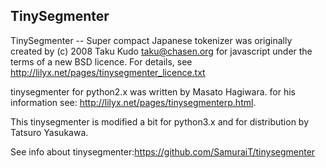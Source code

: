 TinySegmenter
----------

TinySegmenter -- Super compact Japanese tokenizer was originally created by 
(c) 2008 Taku Kudo <taku@chasen.org> for javascript under the terms of a new BSD licence.
For details, see http://lilyx.net/pages/tinysegmenter_licence.txt

tinysegmenter for python2.x was written by Masato Hagiwara.
for his information see: http://lilyx.net/pages/tinysegmenterp.html.

This tinysegmenter is modified a bit for python3.x and for distribution by Tatsuro Yasukawa.

See info about tinysegmenter:https://github.com/SamuraiT/tinysegmenter

